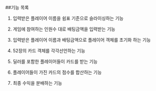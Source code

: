 ##기능 목록
1. 입력받은 플레이어 이름을 쉼표 기준으로 슬라이싱하는 기능

1. 게임에 참여하는 인원수 대로 배팅금액을 입력받는 기능

1. 입력받은 플레이어 이름과 배팅금액으로 플레이어 객체를 초기화 하는 기능

1. 52장의 카드 객체를 각각선언하는 기능

1. 딜러를 포함한 플레이어들이 카드를 받는 기능

1. 플레이어들이 가진 카드의 점수를 합산하는 기능

1. 최종 수익을 분배하는 기능
